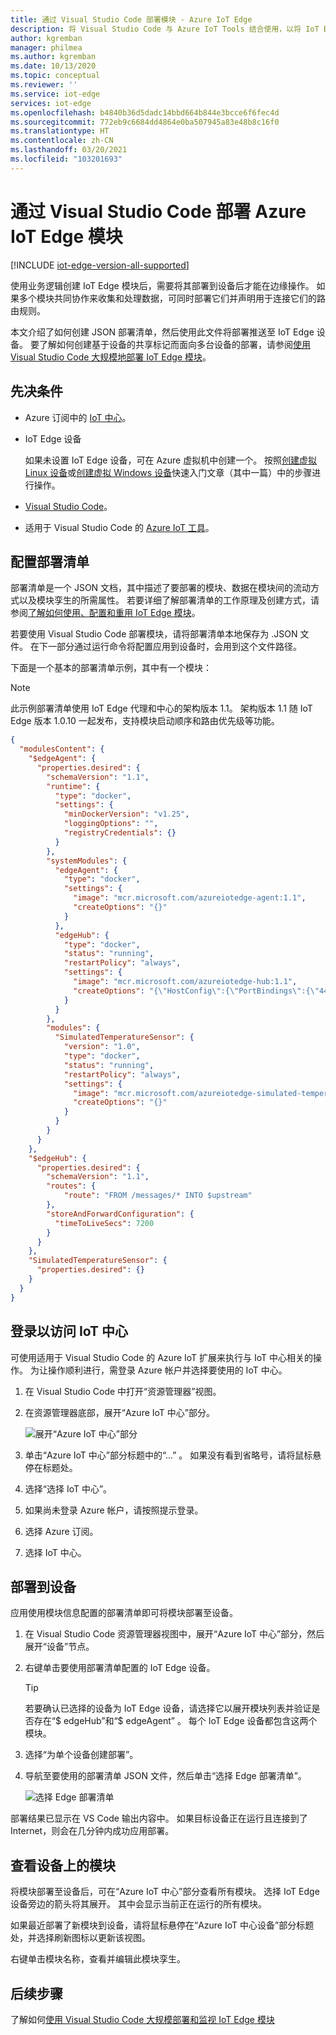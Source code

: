 ```yaml
---
title: 通过 Visual Studio Code 部署模块 - Azure IoT Edge
description: 将 Visual Studio Code 与 Azure IoT Tools 结合使用，以将 IoT Edge 模块从 IoT 中心推送到 IoT Edge 设备（按照部署清单的配置）。
author: kgremban
manager: philmea
ms.author: kgremban
ms.date: 10/13/2020
ms.topic: conceptual
ms.reviewer: ''
ms.service: iot-edge
services: iot-edge
ms.openlocfilehash: b4840b36d5dadc14bbd664b844e3bcce6f6fec4d
ms.sourcegitcommit: 772eb9c6684dd4864e0ba507945a83e48b8c16f0
ms.translationtype: HT
ms.contentlocale: zh-CN
ms.lasthandoff: 03/20/2021
ms.locfileid: "103201693"
---
```

# <a name="deploy-azure-iot-edge-modules-from-visual-studio-code"></a>通过 Visual Studio Code 部署 Azure IoT Edge 模块

[!INCLUDE [iot-edge-version-all-supported](../../includes/iot-edge-version-all-supported.md)]

使用业务逻辑创建 IoT Edge 模块后，需要将其部署到设备后才能在边缘操作。 如果多个模块共同协作来收集和处理数据，可同时部署它们并声明用于连接它们的路由规则。

本文介绍了如何创建 JSON 部署清单，然后使用此文件将部署推送至 IoT Edge 设备。 要了解如何创建基于设备的共享标记而面向多台设备的部署，请参阅[使用 Visual Studio Code 大规模地部署 IoT Edge 模块](how-to-deploy-vscode-at-scale.md)。

## <a name="prerequisites"></a>先决条件

* Azure 订阅中的 [IoT 中心](../iot-hub/iot-hub-create-through-portal.md)。
* IoT Edge 设备

  如果未设置 IoT Edge 设备，可在 Azure 虚拟机中创建一个。 按照[创建虚拟 Linux 设备](quickstart-linux.md)或[创建虚拟 Windows 设备](quickstart.md)快速入门文章（其中一篇）中的步骤进行操作。

* [Visual Studio Code](https://code.visualstudio.com/)。
* 适用于 Visual Studio Code 的 [Azure IoT 工具](https://marketplace.visualstudio.com/items?itemName=vsciot-vscode.azure-iot-tools#overview)。

## <a name="configure-a-deployment-manifest"></a>配置部署清单

部署清单是一个 JSON 文档，其中描述了要部署的模块、数据在模块间的流动方式以及模块孪生的所需属性。 若要详细了解部署清单的工作原理及创建方式，请参阅[了解如何使用、配置和重用 IoT Edge 模块](module-composition.md)。

若要使用 Visual Studio Code 部署模块，请将部署清单本地保存为 .JSON 文件。 在下一部分通过运行命令将配置应用到设备时，会用到这个文件路径。

下面是一个基本的部署清单示例，其中有一个模块：

>[!NOTE]
>此示例部署清单使用 IoT Edge 代理和中心的架构版本 1.1。 架构版本 1.1 随 IoT Edge 版本 1.0.10 一起发布，支持模块启动顺序和路由优先级等功能。

   ```json
   {
     "modulesContent": {
       "$edgeAgent": {
         "properties.desired": {
           "schemaVersion": "1.1",
           "runtime": {
             "type": "docker",
             "settings": {
               "minDockerVersion": "v1.25",
               "loggingOptions": "",
               "registryCredentials": {}
             }
           },
           "systemModules": {
             "edgeAgent": {
               "type": "docker",
               "settings": {
                 "image": "mcr.microsoft.com/azureiotedge-agent:1.1",
                 "createOptions": "{}"
               }
             },
             "edgeHub": {
               "type": "docker",
               "status": "running",
               "restartPolicy": "always",
               "settings": {
                 "image": "mcr.microsoft.com/azureiotedge-hub:1.1",
                 "createOptions": "{\"HostConfig\":{\"PortBindings\":{\"443/tcp\":[{\"HostPort\":\"443\"}],\"5671/tcp\":[{\"HostPort\":\"5671\"}],\"8883/tcp\":[{\"HostPort\":\"8883\"}]}}}"
               }
             }
           },
           "modules": {
             "SimulatedTemperatureSensor": {
               "version": "1.0",
               "type": "docker",
               "status": "running",
               "restartPolicy": "always",
               "settings": {
                 "image": "mcr.microsoft.com/azureiotedge-simulated-temperature-sensor:1.0",
                 "createOptions": "{}"
               }
             }
           }
         }
       },
       "$edgeHub": {
         "properties.desired": {
           "schemaVersion": "1.1",
           "routes": {
               "route": "FROM /messages/* INTO $upstream"
           },
           "storeAndForwardConfiguration": {
             "timeToLiveSecs": 7200
           }
         }
       },
       "SimulatedTemperatureSensor": {
         "properties.desired": {}
       }
     }
   }
   ```

## <a name="sign-in-to-access-your-iot-hub"></a>登录以访问 IoT 中心

可使用适用于 Visual Studio Code 的 Azure IoT 扩展来执行与 IoT 中心相关的操作。 为让操作顺利进行，需登录 Azure 帐户并选择要使用的 IoT 中心。

1. 在 Visual Studio Code 中打开“资源管理器”视图。

1. 在资源管理器底部，展开“Azure IoT 中心”部分。

   ![展开“Azure IoT 中心”部分](./media/how-to-deploy-modules-vscode/azure-iot-hub-devices.png)

1. 单击“Azure IoT 中心”部分标题中的“...” 。 如果没有看到省略号，请将鼠标悬停在标题处。

1. 选择“选择 IoT 中心”。

1. 如果尚未登录 Azure 帐户，请按照提示登录。

1. 选择 Azure 订阅。

1. 选择 IoT 中心。

## <a name="deploy-to-your-device"></a>部署到设备

应用使用模块信息配置的部署清单即可将模块部署至设备。

1. 在 Visual Studio Code 资源管理器视图中，展开“Azure IoT 中心”部分，然后展开“设备”节点。

1. 右键单击要使用部署清单配置的 IoT Edge 设备。

    > [!TIP]
    > 若要确认已选择的设备为 IoT Edge 设备，请选择它以展开模块列表并验证是否存在“$ edgeHub”和“$ edgeAgent” 。 每个 IoT Edge 设备都包含这两个模块。

1. 选择“为单个设备创建部署”。

1. 导航至要使用的部署清单 JSON 文件，然后单击“选择 Edge 部署清单”。

   ![选择 Edge 部署清单](./media/how-to-deploy-modules-vscode/select-deployment-manifest.png)

部署结果已显示在 VS Code 输出内容中。 如果目标设备正在运行且连接到了 Internet，则会在几分钟内成功应用部署。

## <a name="view-modules-on-your-device"></a>查看设备上的模块

将模块部署至设备后，可在“Azure IoT 中心”部分查看所有模块。 选择 IoT Edge 设备旁边的箭头将其展开。 其中会显示当前正在运行的所有模块。

如果最近部署了新模块到设备，请将鼠标悬停在“Azure IoT 中心设备”部分标题处，并选择刷新图标以更新该视图。

右键单击模块名称，查看并编辑此模块孪生。

## <a name="next-steps"></a>后续步骤

了解如何[使用 Visual Studio Code 大规模部署和监视 IoT Edge 模块](how-to-deploy-at-scale.md)
